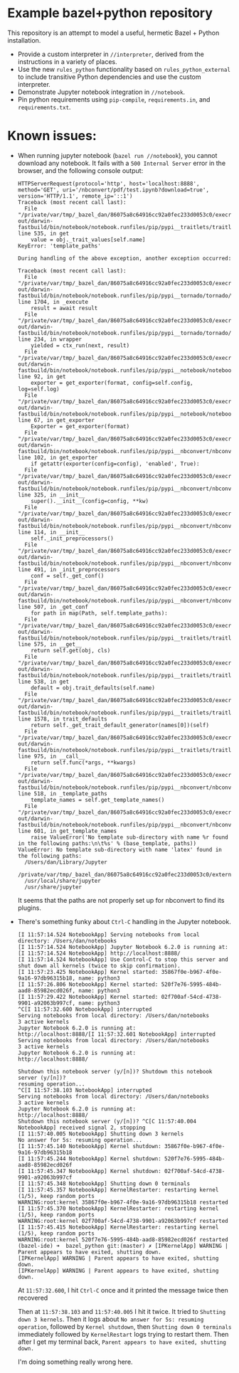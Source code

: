 # Example bazel+python repository

This repository is an attempt to model a useful, hermetic Bazel + Python installation.

* Provide a custom interpreter in `//interpreter`, derived from the instructions in a variety of places.
* Use the new `rules_python` functionality based on `rules_python_external` to include transitive Python dependencies and use the custom interpreter.
* Demonstrate Jupyter notebook integration in `//notebook`.
* Pin python requirements using `pip-compile`, `requirements.in`, and `requirements.txt`.

# Known issues:
* When running jupyter notebook (`bazel run //notebook`), you cannot download any notebook. It fails with a `500 Internal Server` error in the browser, and the following console output:

    ```
    HTTPServerRequest(protocol='http', host='localhost:8888', method='GET', uri='/nbconvert/pdf/test.ipynb?download=true', version='HTTP/1.1', remote_ip='::1')
    Traceback (most recent call last):
      File "/private/var/tmp/_bazel_dan/86075a8c64916cc92a0fec233d0053c0/execroot/bazel_python/bazel-out/darwin-fastbuild/bin/notebook/notebook.runfiles/pip/pypi__traitlets/traitlets/traitlets.py", line 535, in get
        value = obj._trait_values[self.name]
    KeyError: 'template_paths'

    During handling of the above exception, another exception occurred:

    Traceback (most recent call last):
      File "/private/var/tmp/_bazel_dan/86075a8c64916cc92a0fec233d0053c0/execroot/bazel_python/bazel-out/darwin-fastbuild/bin/notebook/notebook.runfiles/pip/pypi__tornado/tornado/web.py", line 1704, in _execute
        result = await result
      File "/private/var/tmp/_bazel_dan/86075a8c64916cc92a0fec233d0053c0/execroot/bazel_python/bazel-out/darwin-fastbuild/bin/notebook/notebook.runfiles/pip/pypi__tornado/tornado/gen.py", line 234, in wrapper
        yielded = ctx_run(next, result)
      File "/private/var/tmp/_bazel_dan/86075a8c64916cc92a0fec233d0053c0/execroot/bazel_python/bazel-out/darwin-fastbuild/bin/notebook/notebook.runfiles/pip/pypi__notebook/notebook/nbconvert/handlers.py", line 92, in get
        exporter = get_exporter(format, config=self.config, log=self.log)
      File "/private/var/tmp/_bazel_dan/86075a8c64916cc92a0fec233d0053c0/execroot/bazel_python/bazel-out/darwin-fastbuild/bin/notebook/notebook.runfiles/pip/pypi__notebook/notebook/nbconvert/handlers.py", line 67, in get_exporter
        Exporter = get_exporter(format)
      File "/private/var/tmp/_bazel_dan/86075a8c64916cc92a0fec233d0053c0/execroot/bazel_python/bazel-out/darwin-fastbuild/bin/notebook/notebook.runfiles/pip/pypi__nbconvert/nbconvert/exporters/base.py", line 102, in get_exporter
        if getattr(exporter(config=config), 'enabled', True):
      File "/private/var/tmp/_bazel_dan/86075a8c64916cc92a0fec233d0053c0/execroot/bazel_python/bazel-out/darwin-fastbuild/bin/notebook/notebook.runfiles/pip/pypi__nbconvert/nbconvert/exporters/templateexporter.py", line 325, in __init__
        super().__init__(config=config, **kw)
      File "/private/var/tmp/_bazel_dan/86075a8c64916cc92a0fec233d0053c0/execroot/bazel_python/bazel-out/darwin-fastbuild/bin/notebook/notebook.runfiles/pip/pypi__nbconvert/nbconvert/exporters/exporter.py", line 114, in __init__
        self._init_preprocessors()
      File "/private/var/tmp/_bazel_dan/86075a8c64916cc92a0fec233d0053c0/execroot/bazel_python/bazel-out/darwin-fastbuild/bin/notebook/notebook.runfiles/pip/pypi__nbconvert/nbconvert/exporters/templateexporter.py", line 491, in _init_preprocessors
        conf = self._get_conf()
      File "/private/var/tmp/_bazel_dan/86075a8c64916cc92a0fec233d0053c0/execroot/bazel_python/bazel-out/darwin-fastbuild/bin/notebook/notebook.runfiles/pip/pypi__nbconvert/nbconvert/exporters/templateexporter.py", line 507, in _get_conf
        for path in map(Path, self.template_paths):
      File "/private/var/tmp/_bazel_dan/86075a8c64916cc92a0fec233d0053c0/execroot/bazel_python/bazel-out/darwin-fastbuild/bin/notebook/notebook.runfiles/pip/pypi__traitlets/traitlets/traitlets.py", line 575, in __get__
        return self.get(obj, cls)
      File "/private/var/tmp/_bazel_dan/86075a8c64916cc92a0fec233d0053c0/execroot/bazel_python/bazel-out/darwin-fastbuild/bin/notebook/notebook.runfiles/pip/pypi__traitlets/traitlets/traitlets.py", line 538, in get
        default = obj.trait_defaults(self.name)
      File "/private/var/tmp/_bazel_dan/86075a8c64916cc92a0fec233d0053c0/execroot/bazel_python/bazel-out/darwin-fastbuild/bin/notebook/notebook.runfiles/pip/pypi__traitlets/traitlets/traitlets.py", line 1578, in trait_defaults
        return self._get_trait_default_generator(names[0])(self)
      File "/private/var/tmp/_bazel_dan/86075a8c64916cc92a0fec233d0053c0/execroot/bazel_python/bazel-out/darwin-fastbuild/bin/notebook/notebook.runfiles/pip/pypi__traitlets/traitlets/traitlets.py", line 975, in __call__
        return self.func(*args, **kwargs)
      File "/private/var/tmp/_bazel_dan/86075a8c64916cc92a0fec233d0053c0/execroot/bazel_python/bazel-out/darwin-fastbuild/bin/notebook/notebook.runfiles/pip/pypi__nbconvert/nbconvert/exporters/templateexporter.py", line 518, in _template_paths
        template_names = self.get_template_names()
      File "/private/var/tmp/_bazel_dan/86075a8c64916cc92a0fec233d0053c0/execroot/bazel_python/bazel-out/darwin-fastbuild/bin/notebook/notebook.runfiles/pip/pypi__nbconvert/nbconvert/exporters/templateexporter.py", line 601, in get_template_names
        raise ValueError('No template sub-directory with name %r found in the following paths:\n\t%s' % (base_template, paths))
    ValueError: No template sub-directory with name 'latex' found in the following paths:
      /Users/dan/Library/Jupyter
      /private/var/tmp/_bazel_dan/86075a8c64916cc92a0fec233d0053c0/external/python_interpreter/python_install/share/jupyter
      /usr/local/share/jupyter
      /usr/share/jupyter
    ```

    It seems that the paths are not properly set up for nbconvert to find its plugins.

* There's something funky about `Ctrl-C` handling in the Jupyter notebook.

    ```
    [I 11:57:14.524 NotebookApp] Serving notebooks from local directory: /Users/dan/notebooks
    [I 11:57:14.524 NotebookApp] Jupyter Notebook 6.2.0 is running at:
    [I 11:57:14.524 NotebookApp] http://localhost:8888/
    [I 11:57:14.524 NotebookApp] Use Control-C to stop this server and shut down all kernels (twice to skip confirmation).
    [I 11:57:23.425 NotebookApp] Kernel started: 35867f0e-b967-4f0e-9a16-97db96315b18, name: python3
    [I 11:57:26.806 NotebookApp] Kernel started: 520f7e76-5995-484b-aad8-85982ecd026f, name: python3
    [I 11:57:29.422 NotebookApp] Kernel started: 02f700af-54cd-4738-9901-a92063b997cf, name: python3
    ^C[I 11:57:32.600 NotebookApp] interrupted
    Serving notebooks from local directory: /Users/dan/notebooks
    3 active kernels
    Jupyter Notebook 6.2.0 is running at:
    http://localhost:8888/[I 11:57:32.601 NotebookApp] interrupted
    Serving notebooks from local directory: /Users/dan/notebooks
    3 active kernels
    Jupyter Notebook 6.2.0 is running at:
    http://localhost:8888/

    Shutdown this notebook server (y/[n])? Shutdown this notebook server (y/[n])?
    resuming operation...
    ^C[I 11:57:38.103 NotebookApp] interrupted
    Serving notebooks from local directory: /Users/dan/notebooks
    3 active kernels
    Jupyter Notebook 6.2.0 is running at:
    http://localhost:8888/
    Shutdown this notebook server (y/[n])? ^C[C 11:57:40.004 NotebookApp] received signal 2, stopping
    [I 11:57:40.005 NotebookApp] Shutting down 3 kernels
    No answer for 5s: resuming operation...
    [I 11:57:45.140 NotebookApp] Kernel shutdown: 35867f0e-b967-4f0e-9a16-97db96315b18
    [I 11:57:45.244 NotebookApp] Kernel shutdown: 520f7e76-5995-484b-aad8-85982ecd026f
    [I 11:57:45.347 NotebookApp] Kernel shutdown: 02f700af-54cd-4738-9901-a92063b997cf
    [I 11:57:45.348 NotebookApp] Shutting down 0 terminals
    [I 11:57:45.357 NotebookApp] KernelRestarter: restarting kernel (1/5), keep random ports
    WARNING:root:kernel 35867f0e-b967-4f0e-9a16-97db96315b18 restarted
    [I 11:57:45.370 NotebookApp] KernelRestarter: restarting kernel (1/5), keep random ports
    WARNING:root:kernel 02f700af-54cd-4738-9901-a92063b997cf restarted
    [I 11:57:45.415 NotebookApp] KernelRestarter: restarting kernel (1/5), keep random ports
    WARNING:root:kernel 520f7e76-5995-484b-aad8-85982ecd026f restarted
    (bazel-ide) ➜  bazel_python git:(master) ✗ [IPKernelApp] WARNING | Parent appears to have exited, shutting down.
    [IPKernelApp] WARNING | Parent appears to have exited, shutting down.
    [IPKernelApp] WARNING | Parent appears to have exited, shutting down.
    ```

    At `11:57:32.600`, I hit `Ctrl-C` once and it printed the message twice then recovered

    Then at `11:57:38.103` and `11:57:40.005` I hit it twice. It tried to `Shutting down 3 kernels`. Then it logs about `No answer for 5s: resuming operation`, followed by `Kernel shutdown`, then `Shutting down 0 terminals` immediately followed by `KernelRestart` logs trying to restart them. Then after I get my terminal back, `Parent appears to have exited, shutting down.`

    I'm doing something really wrong here.
